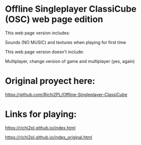 # Offline Singleplayer ClassiCube (OSC) web page edition

This web page version includes:

Sounds (NO MUSIC) and textures when playing for first time

This web page version doesn't include:

Multiplayer, change version of game and multiplayer (yes, again)

# Original proyect here:
https://github.com/Richi2PL/Offline-Singleplayer-ClassiCube

# Links for playing:

https://richi2pl.github.io/index.html

https://richi2pl.github.io/index_original.html
